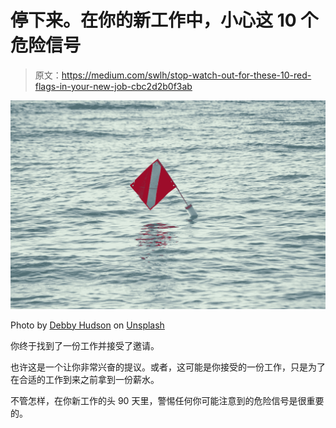 # 停下来。在你的新工作中，小心这 10 个危险信号

> 原文：<https://medium.com/swlh/stop-watch-out-for-these-10-red-flags-in-your-new-job-cbc2d2b0f3ab>

![](img/79167df39e82b6acee53d4dda03d420a.png)

Photo by [Debby Hudson](https://unsplash.com/@dhudson_creative?utm_source=unsplash&utm_medium=referral&utm_content=creditCopyText) on [Unsplash](https://unsplash.com/collections/1417611/consistency/be04551150ddf0bf5a34dde360cbc316?utm_source=unsplash&utm_medium=referral&utm_content=creditCopyText)

你终于找到了一份工作并接受了邀请。

也许这是一个让你非常兴奋的提议。或者，这可能是你接受的一份工作，只是为了在合适的工作到来之前拿到一份薪水。

不管怎样，在你新工作的头 90 天里，警惕任何你可能注意到的危险信号是很重要的。